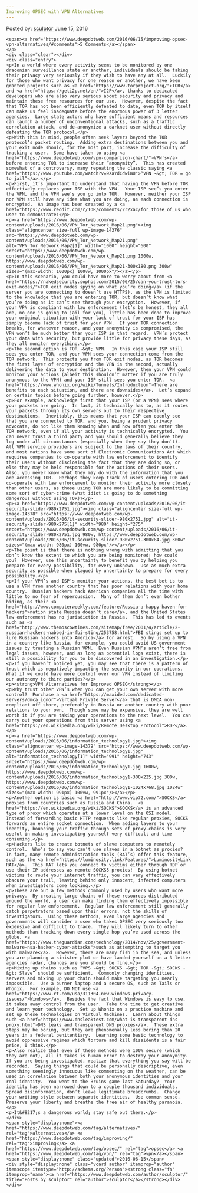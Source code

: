 ```yaml
---
Improving OPSEC with VPN Alternatives
---
```

<article class="post-listing post-14375 post type-post status-publish format-standard has-post-thumbnail hentry category-deepdot-news tag-alternatives tag-improving tag-opsec tag-vpn">
    <div class="post-inner">
    <p class="post-meta">
    <span>Posted by: <a href="https://www.deepdotweb.com/author/sculptor/" title="">sculptor </a></span>
    <span>June 15, 2016</span>
    
    <span><a href="https://www.deepdotweb.com/2016/06/15/improving-opsec-vpn-alternatives/#comments">5 Comments</a></span>
    </p>
    <div class="clear"></div>
    <div class="entry">
    <p>In a world where every activity seems to be monitored by one draconian surveillance state or another, individuals should be taking their privacy very seriously if they wish to have any at all.  Luckily for those who want privacy for one reason or another, we have been granted projects such as <a href="https://www.torproject.org/">TOR</a> and <a href="https://geti2p.net/en/">I2P</a>, thanks to dedicated developers who are also very serious about security and privacy and maintain these free resources for our use.  However, despite the fact that TOR has not been efficiently defeated to date, even TOR by itself can make us feel inadequate before the enormous power of 3 letter agencies.  Large state actors who have sufficient means and resources can launch a number of unconventional attacks, such as a traffic correlation attack, and de-anonymize a darknet user without directly defeating the TOR protocol.</p>
    <p>With this in mind, people often seek layers beyond the TOR protocol’s packet routing.  Adding extra destinations between you and your exit node should, for the most part, increase the difficulty of tracking a user.  Some have taken to using <a href="https://www.deepdotweb.com/vpn-comparison-chart/">VPN’s</a> before entering TOR to increase their “anonymity”.  This has created somewhat of a controversy, many repeating the classic saying <a href="https://www.youtube.com/watch?v=9XaYdCdwiWU">“VPN -&gt; TOR = go to jail”</a>.</p>
    <p>First, it’s important to understand that having the VPN before TOR effectively replaces your ISP with the VPN.  Your ISP see’s you enter the VPN, and the VPN see’s you go into TOR.  However, neither your ISP nor VPN still have any idea what you are doing, as each connection is encrypted.  An image has been created by a <a href="https://www.reddit.com/r/TOR/comments/2r2xac/for_those_of_us_who_use_a_vpn_tor_together_i_made/">reddit</a> user to demonstrate:</p>
    <p><a href="https://www.deepdotweb.com/wp-content/uploads/2016/06/VPN_Tor_Network_Map21.png"><img class="aligncenter size-full wp-image-14376" src="https://www.deepdotweb.com/wp-content/uploads/2016/06/VPN_Tor_Network_Map21.png" alt="VPN_Tor_Network_Map2[1]" width="1000" height="600" srcset="https://www.deepdotweb.com/wp-content/uploads/2016/06/VPN_Tor_Network_Map21.png 1000w, https://www.deepdotweb.com/wp-content/uploads/2016/06/VPN_Tor_Network_Map21-300x180.png 300w" sizes="(max-width: 1000px) 100vw, 1000px"/></a></p>
    <p>In this scenario, you could have more to worry about from <a href="https://nakedsecurity.sophos.com/2015/06/25/can-you-trust-tors-exit-nodes/">TOR exit nodes spying on what you’re doing</a> (if the server you are connecting to doesn’t use HTTPS), as the VPN is limited to the knowledge that you are entering TOR, but doesn’t know what you’re doing as it can’t see through your encryption.  However, if your VPN is compliant with law enforcement (let’s be honest, they all are, no one is going to jail for you), little has been done to improve your original situation with your lack of trust for your ISP has simply become lack of trust for your VPN.  If your TOR connection breaks, for whatever reason, and your anonymity is compromised, the VPN won’t be much better than your ISP in that regard.  VPN’s protect your data with security, but provide little for privacy these days, as they all monitor everything.</p>
    <p>The second option is TOR -&gt; VPN.  In this case your ISP still sees you enter TOR, and your VPN sees your connection come from the TOR network.  This protects you from TOR exit nodes, as TOR becomes the first layer of encryption and the VPN is the second, actually delivering the data to your destination.  However, then your VPN could monitor your actions (albeit this shouldn’t matter if you are truly anonymous to the VPN) and your ISP still sees you enter TOR.  <a href="https://www.whonix.org/wiki/Tunnels/Introduction">There are benefits to each situation, and there are downsides</a>.  Let’s expand on certain topics before going further, however.</p>
    <p>For example, acknowledge first that your ISP (or a VPN) sees where your packets are going.  In fact, it technically has to, as it routes your packets through its own servers out to their respective destinations.  Inevitably, this means that your ISP can openly see that you are connected to TOR, and you, being a prudent privacy advocate, do not like them knowing when and how often you enter the TOR network, even if all your activity is technically encrypted.  You can never trust a third party and you should generally believe they log under all circumstances (especially when they say they don’t).  All VPN service providers are subject to the laws of their country, and most nations have some sort of Electronic Communications Act which requires companies to co-operate with law enforcement to identify their users without disclosing the fact that they are doing so, or else they may be held responsible for the actions of their users.  Also, you never know what they may do with the information that you are accessing TOR.  Perhaps they keep track of users entering TOR and co-operate with law enforcement to monitor their activity more closely than other users, as those using TOR are more likely to be committing some sort of cyber-crime (what idiot is going to do something dangerous without using TOR)?</p>
    <p><a href="https://www.deepdotweb.com/wp-content/uploads/2016/06/it-security-slider-980x2751.jpg"><img class="aligncenter size-full wp-image-14378" src="https://www.deepdotweb.com/wp-content/uploads/2016/06/it-security-slider-980x2751.jpg" alt="it-security-slider-980x275[1]" width="980" height="275" srcset="https://www.deepdotweb.com/wp-content/uploads/2016/06/it-security-slider-980x2751.jpg 980w, https://www.deepdotweb.com/wp-content/uploads/2016/06/it-security-slider-980x2751-300x84.jpg 300w" sizes="(max-width: 980px) 100vw, 980px"/></a></p>
    <p>The point is that there is nothing wrong with admitting that you don’t know the extent to which you are being monitored; how could you?  However, use this uncertainty to benefit you by helping you prepare for every possibility, for every unknown.  Use as much extra security as possible when plagued by uncertainty to prepare for every possibility.</p>
    <p>If your VPN’s and ISP’s monitor your actions, the best bet is to use a VPN from another country that has poor relations with your home country.  Russian hackers hack American companies all the time with little to no fear of repercussion.  Many of them don’t even bother hiding, as their <a href="http://www.computerweekly.com/feature/Russia-a-happy-haven-for-hackers">nation state Russia doesn’t care</a>, and the United States law enforcement has no jurisdiction in Russia.  This has led to events such as <a href="http://www.themoscowtimes.com/sitemap/free/2001/4/article/2-russian-hackers-nabbed-in-fbi-sting/253758.html">FBI stings set up to lure Russian hackers into America</a> for arrest.  So by using a VPN in a country like Russia, for example, you could avoid US government issues by trusting a Russian VPN.  Even Russian VPN’s aren’t free from legal issues, however, and as long as potential logs exist, there is still a possibility for you to be discovered in an investigation.</p>
    <p>If you haven’t noticed yet, you may see that there is a pattern of trust which is negatively impacting the security in our operations.  What if we could have more control over our VPN instead of limiting our autonomy to third parties?</p>
    <p><strong>VPN Alternatives for Improved OPSEC</strong></p>
    <p>Why trust other VPN’s when you can get your own server with more control?  Purchase a <a href="https://maxided.com/dedicated-servers/dmca_ignor">Virtual Private Server</a> that is DMCA non-compliant off shore, preferably in Russia or another country with poor relations to your own.  Though some may be expensive, they are well worth it if you are taking your operations to the next level.  You can carry out your operations from this server using <a href="https://en.wikipedia.org/wiki/Remote_Desktop_Protocol">RDP</a>.</p>
    <p><a href="https://www.deepdotweb.com/wp-content/uploads/2016/06/information_technology1.jpg"><img class="aligncenter wp-image-14379" src="https://www.deepdotweb.com/wp-content/uploads/2016/06/information_technology1.jpg" alt="information_technology[1]" width="991" height="743" srcset="https://www.deepdotweb.com/wp-content/uploads/2016/06/information_technology1.jpg 1600w, https://www.deepdotweb.com/wp-content/uploads/2016/06/information_technology1-300x225.jpg 300w, https://www.deepdotweb.com/wp-content/uploads/2016/06/information_technology1-1024x768.jpg 1024w" sizes="(max-width: 991px) 100vw, 991px"/></a></p>
    <p>Another option is basic <a href="http://www.vip72.com/">SOCKS</a> proxies from countries such as Russia and China.  <a href="https://en.wikipedia.org/wiki/SOCKS">SOCKS</a> is an advanced type of proxy which operates at a lower level on the OSI model.  Instead of forwarding basic HTTP requests like regular proxies, SOCKS forwards an entire socket connection.  When adding layers to your identity, bouncing your traffic through sets of proxy-chains is very useful in making investigating yourself very difficult and time consuming.</p>
    <p>Hackers like to create botnets of slave computers to remotely control.  Who’s to say you can’t use slaves in a botnet as proxies?  In fact, many remote administration tools (RAT’s) offer this feature, such as the <a href="https://luminosity.link/Features/">LuminosityLink RAT</a>.  This RAT lets you connect to victims either through RDP or use their IP addresses as remote SOCKS5 proxies!  By using botnet victims to route your internet traffic, you can very effectively obscure your trail, leaving behind only innocent, infected computers when investigators come looking.</p>
    <p>These are but a few methods commonly used by users who want more privacy.  By creating large chains of these resources distributed around the world, a user can make finding them effectively impossible for regular law enforcement.  Regular law enforcement still generally catch perpetrators based upon their errors, not the skills of investigators.  Using these methods, even large agencies and governments will consider a user who takes OPSEC very seriously too expensive and difficult to trace.  They will likely turn to other methods than tracking down every single hop you’ve used across the globe, <a href="https://www.theguardian.com/technology/2014/nov/25/government-malware-nsa-hacker-cyber-attacks">such as attempting to target you with malware</a>.  However, there are many fish in the sea, and unless you are planning a sinister plot or have landed yourself on a 3 letter agencies radar, chances are you should be fine.</p>
    <p>Mixing up chains such as “VPS -&gt; SOCKS -&gt; TOR -&gt; SOCKS -&gt; Slave” should be sufficient.  Commonly changing identities, servers and mixing up your chain should make targeting you nearly impossible.  Use a burner laptop and a secure OS, such as Tails or Whonix.  For example, DO NOT use <a href="https://www.rt.com/usa/311304-new-windows-privacy-issues/">Windows</a>.  Besides the fact that Windows is easy to use, it takes away control from the user.  Take the time to get creative and learn your technology.  Set up Whonix on a practice machine and set up these technologies on Virtual Machines.  Learn about things such <a href="https://www.dnsleaktest.com/what-is-transparent-dns-proxy.html">DNS leaks and transparent DNS proxies</a>.  These extra steps may be boring, but they are phenomenally less boring than 20 years in a federal penitentiary.  Learning some basic technology to avoid oppressive regimes which torture and kill dissidents is a fair price, I think.</p>
    <p>Also realize that even if these methods were 100% secure (which they are not), all it takes is human error to destroy your anonymity.  If you are being investigated, realize that everything you say will be recorded.  Saying things that could be personally descriptive, even something seemingly innocuous like commenting on the weather, can be used in correlation between both your anonymous identities and your real identity.  You went to the Bruins game last Saturday?  Your identity has been narrowed down to a couple thousand individuals.  Spread disinformation, don’t leave legitimate breadcrumbs.  Change your writing style between separate identities.  Use common sense.  Preserve your liberty and breathe the free air of healthy paranoia.</p>
    <p>It&#8217;s a dangerous world; stay safe out there.</p>
    </div>
    <span style="display:none"><a href="https://www.deepdotweb.com/tag/alternatives/" rel="tag">alternatives</a> <a href="https://www.deepdotweb.com/tag/improving/" rel="tag">improving</a> <a href="https://www.deepdotweb.com/tag/opsec/" rel="tag">opsec</a> <a href="https://www.deepdotweb.com/tag/vpn/" rel="tag">vpn</a></span> <span style="display:none" class="updated">2016-06-15</span>
    <div style="display:none" class="vcard author" itemprop="author" itemscope itemtype="http://schema.org/Person"><strong class="fn" itemprop="name"><a href="https://www.deepdotweb.com/author/sculptor/" title="Posts by sculptor" rel="author">sculptor</a></strong></div>
    </div>
</article>

